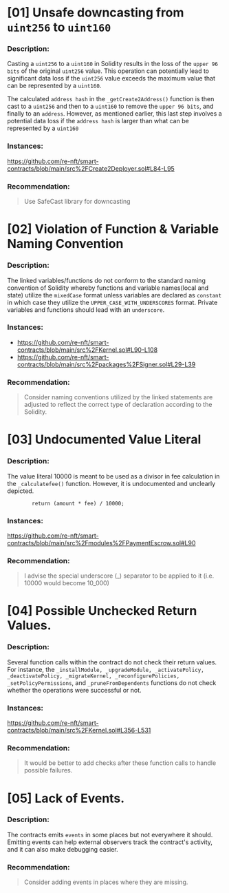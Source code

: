 # [01] Unsafe downcasting from `uint256` to `uint160`

### Description:
Casting a `uint256` to a `uint160` in Solidity results in the loss of the `upper 96 bits` of the original `uint256` value. This operation can potentially lead to significant data loss if the `uint256` value exceeds the maximum value that can be represented by a `uint160`.

The calculated `address hash` in the `_getCreate2Address()` function is then cast to a `uint256` and then to a `uint160` to remove the `upper 96 bits`, and finally to an `address`.
However, as mentioned earlier, this last step involves a potential data loss if the `address hash` is larger than what can be represented by a `uint160`

### Instances:
https://github.com/re-nft/smart-contracts/blob/main/src%2FCreate2Deployer.sol#L84-L95

### Recommendation:
> Use SafeCast library for downcasting

# [02] Violation of Function & Variable Naming Convention

### Description:
The linked variables/functions do not conform to the standard naming convention of Solidity whereby functions and variable names(local and state) utilize the `mixedCase` format unless variables are declared as `constant` in which case they utilize the `UPPER_CASE_WITH_UNDERSCORES` format. Private variables and functions should lead with an `underscore`.

### Instances:
- https://github.com/re-nft/smart-contracts/blob/main/src%2FKernel.sol#L90-L108
- https://github.com/re-nft/smart-contracts/blob/main/src%2Fpackages%2FSigner.sol#L29-L39

### Recommendation:
> Consider naming conventions utilized by the linked statements are adjusted to reflect the correct type of declaration according to the Solidity.

# [03] Undocumented Value Literal

### Description:
The value literal 10000 is meant to be used as a divisor in fee calculation in the `_calculatefee()` function. However, it is undocumented and unclearly depicted.

```Solidity
        return (amount * fee) / 10000;
```
### Instances:
https://github.com/re-nft/smart-contracts/blob/main/src%2Fmodules%2FPaymentEscrow.sol#L90

### Recommendation:
> I advise the special underscore (_) separator to be applied to it (i.e. 10000 would become 10_000) 

# [04] Possible Unchecked Return Values.

### Description:
Several function calls within the contract do not check their return values. For instance, the `_installModule, _upgradeModule, _activatePolicy, _deactivatePolicy, _migrateKernel, _reconfigurePolicies, _setPolicyPermissions`, and `_pruneFromDependents` functions do not check whether the operations were successful or not. 

### Instances:
https://github.com/re-nft/smart-contracts/blob/main/src%2FKernel.sol#L356-L531

### Recommendation:
> It would be better to add checks after these function calls to handle possible failures.

# [05] Lack of Events.

### Description:
The contracts emits `events` in some places but not everywhere it should. Emitting events can help external observers track the contract's activity, and it can also make debugging easier. 

### Recommendation:
> Consider adding events in places where they are missing.